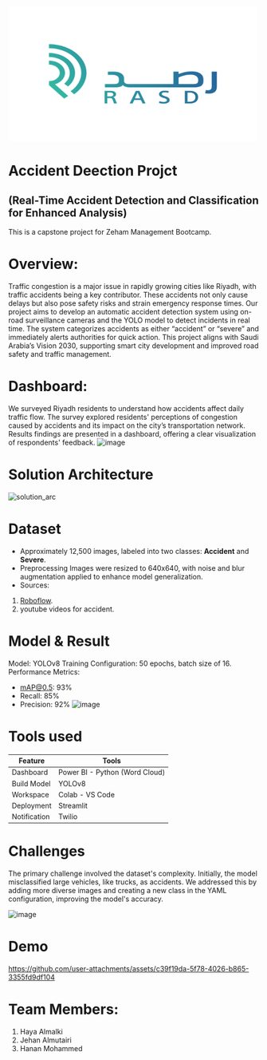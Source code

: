 <img src="https://github.com/Haya-Almalki/Project-Accident-Detection/blob/main/streamlit%20deploy/RASD%20logo.png" alt="RASD Logo" width="500" height="270"/>

# Accident Deection Projct
## (Real-Time Accident Detection and Classification for Enhanced Analysis)
This is a capstone project for Zeham Management Bootcamp.

# Overview:
Traffic congestion is a major issue in rapidly growing cities like Riyadh, with traffic accidents being a key contributor. These accidents not only cause delays but also pose safety risks and strain emergency response times. Our project aims to develop an automatic accident detection system using on-road surveillance cameras and the YOLO model to detect incidents in real time. The system categorizes accidents as either “accident” or “severe” and immediately alerts authorities for quick action. This project aligns with Saudi Arabia’s Vision 2030, supporting smart city development and improved road safety and traffic management.

# Dashboard:
We surveyed Riyadh residents to understand how accidents affect daily traffic flow. The survey explored residents' perceptions of congestion caused by accidents and its impact on the city’s transportation network. Results findings are presented in a dashboard, offering a clear visualization of respondents' feedback.
![image](https://github.com/user-attachments/assets/71651012-7e89-4dc5-91a4-f14ea0e4213e)

# Solution Architecture
![solution_arc](https://github.com/user-attachments/assets/539b5032-7914-4737-895d-7f6dd4dd3c4a)

# Dataset
- Approximately 12,500 images, labeled into two classes: **Accident** and **Severe**.
- Preprocessing Images were resized to 640x640, with noise and blur augmentation applied to enhance model generalization.
- Sources:
1. [Roboflow](https://universe.roboflow.com/accident-test-set/accident-test-set/dataset/4).
2. youtube videos for accident.

# Model & Result 
Model: YOLOv8
Training Configuration: 50 epochs, batch size of 16.
Performance Metrics:
- mAP@0.5: 93%
- Recall: 85%
- Precision: 92%
   ![image](https://github.com/user-attachments/assets/2adf6868-1d9a-4e27-a4b4-b1e59930f782)

   
# Tools used

| Feature       | Tools                        |
|---------------|------------------------------|
| Dashboard     | Power BI - Python (Word Cloud) |
| Build Model   | YOLOv8                       |
| Workspace     | Colab - VS Code             |
| Deployment    | Streamlit                   |
| Notification  | Twilio                      |

# Challenges
The primary challenge involved the dataset's complexity. Initially, the model misclassified large vehicles, like trucks, as accidents. We addressed this by adding more diverse images and creating a new class in the YAML configuration, improving the model's accuracy.

 ![image](https://github.com/user-attachments/assets/0aca61f5-6c29-483f-859f-2deef5cab99c)


 # Demo



https://github.com/user-attachments/assets/c39f19da-5f78-4026-b865-3355fd9df104




# Team Members:
1. Haya Almalki
2. Jehan Almutairi
3. Hanan Mohammed
